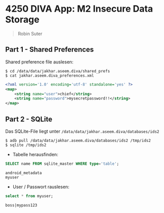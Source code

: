 # 4250 DIVA App: M2 Insecure Data Storage
> Robin Suter

## Part 1 - Shared Preferences
Shared preference file auslesen:
```
$ cd /data/data/jakhar.aseem.diva/shared_prefs
$ cat jakhar.aseem.diva_preferences.xml
```
```xml
<?xml version='1.0' encoding='utf-8' standalone='yes' ?>
<map>
    <string name="user">chief</string>
    <string name="password">mysecretpassword!!</string>
</map>
```

## Part 2 - SQLite
Das SQLite-File liegt unter `/data/data/jakhar.aseem.diva/databases/ids2`

```
$ adb pull /data/data/jakhar.aseem.diva/databases/ids2 /tmp/ids2
$ sqlite /tmp/ids2
```
- Tabelle herausfinden:
```sql
SELECT name FROM sqlite_master WHERE type='table';
```
```
android_metadata
myuser
```
- User / Passwort rauslesen:
```sql
select * from myuser;
```
```
boss|mypass123
```
